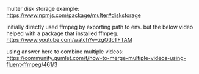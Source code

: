 multer disk storage example: https://www.npmjs.com/package/multer#diskstorage

initially directly used ffmpeg by exporting path to env. but the below video helped with a package that installed ffmpeg.
https://www.youtube.com/watch?v=zgQtIcTFTAM

using answer here to combine multiple videos: https://community.gumlet.com/t/how-to-merge-multiple-videos-using-fluent-ffmpeg/461/3